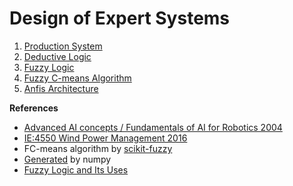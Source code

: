 # Design of Expert Systems

1. [Production System](https://en.wikipedia.org/wiki/Production_system_(computer_science))
2. [Deductive Logic](https://en.wikipedia.org/wiki/Deductive_reasoning)
3. [Fuzzy Logic](https://en.wikipedia.org/wiki/Fuzzy_logic)
4. [Fuzzy C-means Algorithm](https://ru.wikipedia.org/wiki/%D0%9C%D0%B5%D1%82%D0%BE%D0%B4_%D0%BD%D0%B5%D1%87%D1%91%D1%82%D0%BA%D0%BE%D0%B9_%D0%BA%D0%BB%D0%B0%D1%81%D1%82%D0%B5%D1%80%D0%B8%D0%B7%D0%B0%D1%86%D0%B8%D0%B8_C-%D1%81%D1%80%D0%B5%D0%B4%D0%BD%D0%B8%D1%85)
5. [Anfis Architecture](https://ru.wikipedia.org/wiki/ANFIS)

**References**
+ [Advanced AI concepts / Fundamentals of AI for Robotics 2004](http://www.cs.cmu.edu/~cga/ai-course/)
+ [IE:4550 Wind Power Management 2016](https://user.engineering.uiowa.edu/~ie_155/Lecture/)
+ FC-means algorithm by [scikit-fuzzy](https://pythonhosted.org/scikit-fuzzy/_modules/skfuzzy/cluster/_cmeans.html)
+ [Generated](https://docs.scipy.org/doc/numpy/reference/generated/) by numpy
+ [Fuzzy Logic and Its Uses](http://users.du.se/~jwe/fuzzy/NFL/)